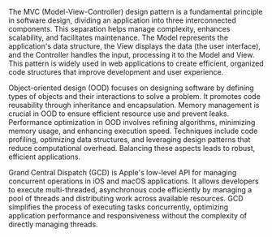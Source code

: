 The MVC (Model-View-Controller) design pattern is a fundamental principle in software design, dividing an application into three interconnected components. This separation helps manage complexity, enhances scalability, and facilitates maintenance. The Model represents the application's data structure, the View displays the data (the user interface), and the Controller handles the input, processing it to the Model and View. This pattern is widely used in web applications to create efficient, organized code structures that improve development and user experience.

Object-oriented design (OOD) focuses on designing software by defining types of objects and their interactions to solve a problem. It promotes code reusability through inheritance and encapsulation. Memory management is crucial in OOD to ensure efficient resource use and prevent leaks. Performance optimization in OOD involves refining algorithms, minimizing memory usage, and enhancing execution speed. Techniques include code profiling, optimizing data structures, and leveraging design patterns that reduce computational overhead. Balancing these aspects leads to robust, efficient applications.

Grand Central Dispatch (GCD) is Apple's low-level API for managing concurrent operations in iOS and macOS applications. It allows developers to execute multi-threaded, asynchronous code efficiently by managing a pool of threads and distributing work across available resources. GCD simplifies the process of executing tasks concurrently, optimizing application performance and responsiveness without the complexity of directly managing threads.